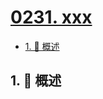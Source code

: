 # [0231. xxx](https://github.com/Tdahuyou/TNotes.leetcode/tree/main/notes/0231.%20xxx)

<!-- region:toc -->

- [1. 📝 概述](#1--概述)

<!-- endregion:toc -->

## 1. 📝 概述
